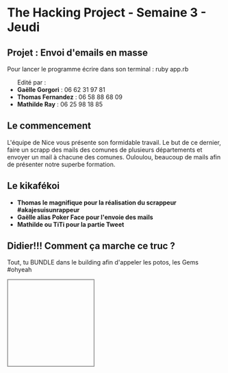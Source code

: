 <h1>The Hacking Project - Semaine 3 - Jeudi</h1>

<h2>Projet : Envoi d'emails en masse</h2>

<p>Pour lancer le programme écrire dans son terminal : ruby app.rb</p>

<ul>Edité par :
	<li><strong>Gaëlle Gorgori</strong> : 06 62 31 97 81</li>
	<li><strong>Thomas Fernandez</strong> : 06 58 88 68 09</li>
	<li><strong>Mathilde Ray</strong> : 06 25 98 18 85</li>
</ul>

<h2>Le commencement</h2>

<p>L'équipe de Nice vous présente son formidable travail. Le but de ce dernier, faire un scrapp des mails des comunes de plusieurs départements et envoyer un mail à chacune des comunes. Ouloulou, beaucoup de mails afin de présenter notre superbe formation. </p>

<h2>Le kikafékoi</h2>

<ul>
<li><strong>Thomas le magnifique pour la réalisation du scrappeur #akajesuisunrappeur</strong></li>
<li><strong>Gaëlle alias Poker Face pour l'envoie des mails</strong></li>
<li><strong>Mathilde ou TiTi pour la partie Tweet</strong></li>
</ul>

<h2>Didier!!! Comment ça marche ce truc ?</h2>

<p> Tout, tu BUNDLE dans le building afin d'appeler les potos, les Gems #ohyeah </p>

<div style="width:200px;height:200px;border:2px solid #999999;"></div>


